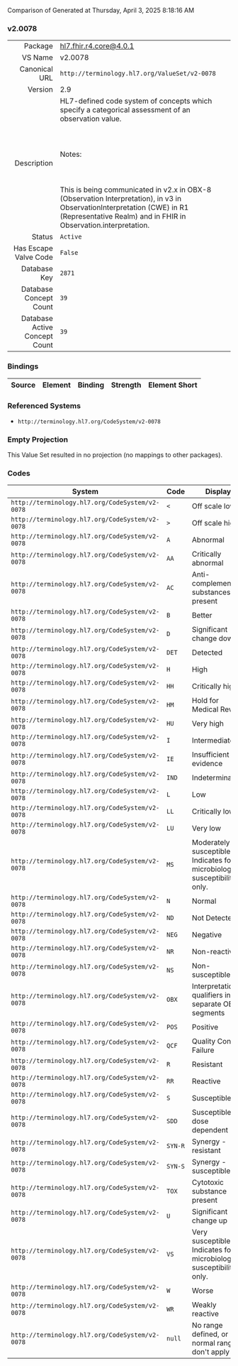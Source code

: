 Comparison of 
Generated at Thursday, April 3, 2025 8:18:16 AM

### v2.0078

|      |     |
| ---: | --- |
| Package | hl7.fhir.r4.core@4.0.1 |
| VS Name | v2.0078 |
| Canonical URL | `http://terminology.hl7.org/ValueSet/v2-0078` |
| Version | 2.9 |
| Description | HL7-defined code system of concepts which specify a categorical assessment of an observation value.   <br/><br/>   <br/><br/>   Notes:<br/><br/>   <br/><br/>   This is being communicated in v2.x in OBX-8 (Observation Interpretation), in v3 in ObservationInterpretation (CWE) in R1 (Representative Realm) and in FHIR in    Observation.interpretation. |
| Status | `Active` |
| Has Escape Valve Code | `False` |
| Database Key | `2871` |
| Database Concept Count | `39` |
| Database Active Concept Count | `39` |
### Bindings

| Source | Element | Binding | Strength | Element Short |
| ------ | ------- | ------- | -------- | ------------- |

### Referenced Systems

* `http://terminology.hl7.org/CodeSystem/v2-0078`
### Empty Projection

This Value Set resulted in no projection (no mappings to other packages).

### Codes

| System | Code | Display |
| ------ | ---- | ------- |
| `http://terminology.hl7.org/CodeSystem/v2-0078` | `<` | Off scale low |
| `http://terminology.hl7.org/CodeSystem/v2-0078` | `>` | Off scale high |
| `http://terminology.hl7.org/CodeSystem/v2-0078` | `A` | Abnormal |
| `http://terminology.hl7.org/CodeSystem/v2-0078` | `AA` | Critically abnormal |
| `http://terminology.hl7.org/CodeSystem/v2-0078` | `AC` | Anti-complementary substances present |
| `http://terminology.hl7.org/CodeSystem/v2-0078` | `B` | Better |
| `http://terminology.hl7.org/CodeSystem/v2-0078` | `D` | Significant change down |
| `http://terminology.hl7.org/CodeSystem/v2-0078` | `DET` | Detected |
| `http://terminology.hl7.org/CodeSystem/v2-0078` | `H` | High |
| `http://terminology.hl7.org/CodeSystem/v2-0078` | `HH` | Critically high |
| `http://terminology.hl7.org/CodeSystem/v2-0078` | `HM` | Hold for Medical Review |
| `http://terminology.hl7.org/CodeSystem/v2-0078` | `HU` | Very high |
| `http://terminology.hl7.org/CodeSystem/v2-0078` | `I` | Intermediate |
| `http://terminology.hl7.org/CodeSystem/v2-0078` | `IE` | Insufficient evidence |
| `http://terminology.hl7.org/CodeSystem/v2-0078` | `IND` | Indeterminate |
| `http://terminology.hl7.org/CodeSystem/v2-0078` | `L` | Low |
| `http://terminology.hl7.org/CodeSystem/v2-0078` | `LL` | Critically low |
| `http://terminology.hl7.org/CodeSystem/v2-0078` | `LU` | Very low |
| `http://terminology.hl7.org/CodeSystem/v2-0078` | `MS` | Moderately susceptible. Indicates for microbiology susceptibilities only. |
| `http://terminology.hl7.org/CodeSystem/v2-0078` | `N` | Normal |
| `http://terminology.hl7.org/CodeSystem/v2-0078` | `ND` | Not Detected |
| `http://terminology.hl7.org/CodeSystem/v2-0078` | `NEG` | Negative |
| `http://terminology.hl7.org/CodeSystem/v2-0078` | `NR` | Non-reactive |
| `http://terminology.hl7.org/CodeSystem/v2-0078` | `NS` | Non-susceptible |
| `http://terminology.hl7.org/CodeSystem/v2-0078` | `OBX` | Interpretation qualifiers in separate OBX segments |
| `http://terminology.hl7.org/CodeSystem/v2-0078` | `POS` | Positive |
| `http://terminology.hl7.org/CodeSystem/v2-0078` | `QCF` | Quality Control Failure |
| `http://terminology.hl7.org/CodeSystem/v2-0078` | `R` | Resistant |
| `http://terminology.hl7.org/CodeSystem/v2-0078` | `RR` | Reactive |
| `http://terminology.hl7.org/CodeSystem/v2-0078` | `S` | Susceptible |
| `http://terminology.hl7.org/CodeSystem/v2-0078` | `SDD` | Susceptible-dose dependent |
| `http://terminology.hl7.org/CodeSystem/v2-0078` | `SYN-R` | Synergy - resistant |
| `http://terminology.hl7.org/CodeSystem/v2-0078` | `SYN-S` | Synergy - susceptible |
| `http://terminology.hl7.org/CodeSystem/v2-0078` | `TOX` | Cytotoxic substance present |
| `http://terminology.hl7.org/CodeSystem/v2-0078` | `U` | Significant change up |
| `http://terminology.hl7.org/CodeSystem/v2-0078` | `VS` | Very susceptible. Indicates for microbiology susceptibilities only. |
| `http://terminology.hl7.org/CodeSystem/v2-0078` | `W` | Worse |
| `http://terminology.hl7.org/CodeSystem/v2-0078` | `WR` | Weakly reactive |
| `http://terminology.hl7.org/CodeSystem/v2-0078` | `null` | No range defined, or normal ranges don't apply |
